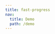 ```yaml
---
title: fast-progress
nav:
  title: Demo
  path: /demo
---
```


<code src="../examples/fast-progress.tsx"></code>
